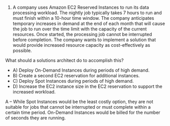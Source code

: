 1. A company uses Amazon EC2 Reserved Instances to run its data processing workload. The nightly job 
typically takes 7 hours to run and must finish within a 10-hour time window. The company anticipates 
temporary increases in demand at the end of each month that will cause the job to run over the time limit 
with the capacity of the current resources. Once started, the processing job cannot be interrupted before 
completion. The company wants to implement a solution that would provide increased resource capacity 
as cost-effectively as possible. 

What should a solutions architect do to accomplish this? 
- A) Deploy On-Demand Instances during periods of high demand. 
- B) Create a second EC2 reservation for additional instances. 
- C) Deploy Spot Instances during periods of high demand. 
- D) Increase the EC2 instance size in the EC2 reservation to support the increased workload.

A – While Spot Instances would be the least costly option, they are not suitable for jobs that cannot be 
interrupted or must complete within a certain time period. On-Demand Instances would be billed for the number of 
seconds they are running. 